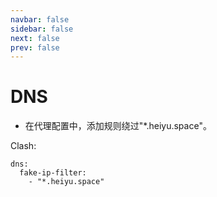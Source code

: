 ```yaml
---
navbar: false
sidebar: false
next: false
prev: false
---
```

# DNS

- 在代理配置中，添加规则绕过"*.heiyu.space"。

Clash:

```
dns:
  fake-ip-filter:
    - "*.heiyu.space"
```
